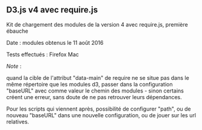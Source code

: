 D3.js v4 avec require.js
-------

Kit de chargement des modules de la version 4 avec require.js, première ébauche

Date : modules obtenus le 11 août 2016

Tests effectués : Firefox Mac


*Note* :

quand la cible de l'attribut "data-main" de require ne se situe pas dans le même répertoire que les modules d3, passer dans la configuration "baseURL" avec comme valeur le chemin des modules - sinon certains créent une erreur, sans doute de ne pas retrouver leurs dépendances.


Pour les scripts qui viennent après, possibilité de configurer "path", ou de nouveau "baseURL" dans une nouvelle configuration, ou de jouer sur les url relatives.